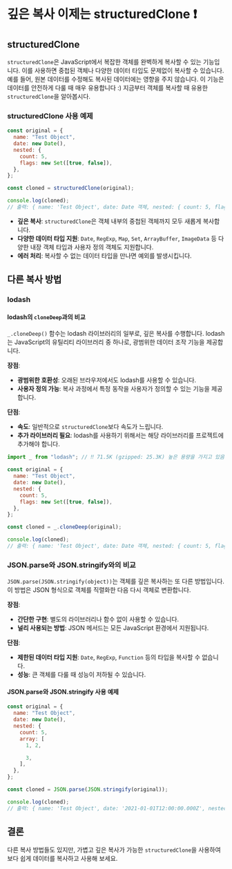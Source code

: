 # 깊은 복사 이제는 structuredClone ❗️

## structuredClone

`structuredClone`은 JavaScript에서 복잡한 객체를 완벽하게 복사할 수 있는 기능입니다. 이를 사용하면 중첩된 객체나 다양한 데이터 타입도 문제없이 복사할 수 있습니다. 예를 들어, 원본 데이터를 수정해도 복사된 데이터에는 영향을 주지 않습니다. 이 기능은 데이터를 안전하게 다룰 때 매우 유용합니다 :) 지금부터 객체를 복사할 때 유용한 `structuredClone`을 알아봅시다.

### structuredClone 사용 예제

```javascript
const original = {
  name: "Test Object",
  date: new Date(),
  nested: {
    count: 5,
    flags: new Set([true, false]),
  },
};

const cloned = structuredClone(original);

console.log(cloned);
// 출력: { name: 'Test Object', date: Date 객체, nested: { count: 5, flags: Set { true, false } } }
```

- **깊은 복사**: `structuredClone`은 객체 내부의 중첩된 객체까지 모두 새롭게 복사합니다.
- **다양한 데이터 타입 지원**: `Date`, `RegExp`, `Map`, `Set`, `ArrayBuffer`, `ImageData` 등 다양한 내장 객체 타입과 사용자 정의 객체도 지원합니다.
- **에러 처리**: 복사할 수 없는 데이터 타입을 만나면 예외를 발생시킵니다.

## 다른 복사 방법

### lodash

#### lodash의 `cloneDeep`과의 비교

`_.cloneDeep()` 함수는 lodash 라이브러리의 일부로, 깊은 복사를 수행합니다. lodash는 JavaScript의 유틸리티 라이브러리 중 하나로, 광범위한 데이터 조작 기능을 제공합니다.

**장점**:

- **광범위한 호환성**: 오래된 브라우저에서도 lodash를 사용할 수 있습니다.
- **사용자 정의 가능**: 복사 과정에서 특정 동작을 사용자가 정의할 수 있는 기능을 제공합니다.

**단점**:

- **속도**: 일반적으로 `structuredClone`보다 속도가 느립니다.
- **추가 라이브러리 필요**: lodash를 사용하기 위해서는 해당 라이브러리를 프로젝트에 추가해야 합니다.

```javascript
import _ from "lodash"; // ‼️ 71.5K (gzipped: 25.3K) 높은 용량을 가지고 있음

const original = {
  name: "Test Object",
  date: new Date(),
  nested: {
    count: 5,
    flags: new Set([true, false]),
  },
};

const cloned = _.cloneDeep(original);

console.log(cloned);
// 출력: { name: 'Test Object', date: Date 객체, nested: { count: 5, flags: Set {} } }
```

### JSON.parse와 JSON.stringify와의 비교

`JSON.parse(JSON.stringify(object))`는 객체를 깊은 복사하는 또 다른 방법입니다. 이 방법은 JSON 형식으로 객체를 직렬화한 다음 다시 객체로 변환합니다.

**장점**:

- **간단한 구현**: 별도의 라이브러리나 함수 없이 사용할 수 있습니다.
- **널리 사용되는 방법**: JSON 메서드는 모든 JavaScript 환경에서 지원됩니다.

**단점**:

- **제한된 데이터 타입 지원**: `Date`, `RegExp`, `Function` 등의 타입을 복사할 수 없습니다.
- **성능**: 큰 객체를 다룰 때 성능이 저하될 수 있습니다.

#### JSON.parse와 JSON.stringify 사용 예제

```javascript
const original = {
  name: "Test Object",
  date: new Date(),
  nested: {
    count: 5,
    array: [
      1, 2,

      3,
    ],
  },
};

const cloned = JSON.parse(JSON.stringify(original));

console.log(cloned);
// 출력: { name: 'Test Object', date: '2021-01-01T12:00:00.000Z', nested: { count: 5, array: [1, 2, 3] } }
```

## 결론

다른 복사 방법들도 있지만, 가볍고 깊은 복사가 가능한 `structuredClone`을 사용하여 보다 쉽게 데이터를 복사하고 사용해 보세요.
